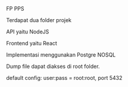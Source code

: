FP PPS

Terdapat dua folder projek

API yaitu NodeJS

Frontend yaitu React

Implementasi menggunakan Postgre NOSQL

Dump file dapat diakses di root folder.

default config: user:pass = root:root, port 5432
